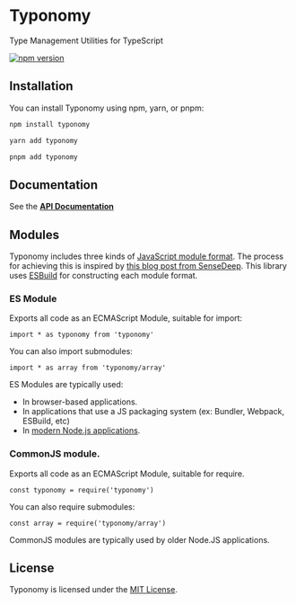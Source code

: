 # Typonomy
Type Management Utilities for TypeScript

[![npm version](https://badge.fury.io/js/typonomy.svg)](https://badge.fury.io/js/typonomy)

## Installation

You can install Typonomy using npm, yarn, or pnpm:

```bash
npm install typonomy
```

```bash
yarn add typonomy
```

```bash
pnpm add typonomy
```

## Documentation
See the [**API Documentation**](docs/README.md)

## Modules

Typonomy includes three kinds of [JavaScript module format](https://developer.mozilla.org/en-US/docs/Web/JavaScript/Guide/Modules).
The process for achieving this is inspired by [this blog post from SenseDeep](https://www.sensedeep.com/blog/posts/2021/how-to-create-single-source-npm-module.html).
This library uses [ESBuild](https://esbuild.github.io/api/#format) for constructing each module format.

### ES Module
Exports all code as an ECMAScript Module, suitable for import:

`import * as typonomy from 'typonomy'`

You can also import submodules:

`import * as array from 'typonomy/array'`

ES Modules are typically used:
  * In browser-based applications.
  * In applications that use a JS packaging system (ex: Bundler, Webpack, ESBuild, etc)
  * In [modern Node.js applications](https://nodejs.org/api/packages.html#determining-module-system).

### CommonJS module.

Exports all code as an ECMAScript Module, suitable for require.

`const typonomy = require('typonomy')`

You can also require submodules:

`const array = require('typonomy/array')`

CommonJS modules are typically used by older Node.JS applications.

## License
Typonomy is licensed under the [MIT License](https://opensource.org/licenses/MIT).
